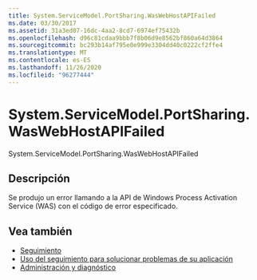 ```yaml
---
title: System.ServiceModel.PortSharing.WasWebHostAPIFailed
ms.date: 03/30/2017
ms.assetid: 31a3ed07-16dc-4aa2-8cd7-6974ef75432b
ms.openlocfilehash: d96c81cdaa9bbb7f8b06d9e8562bf860a64d3864
ms.sourcegitcommit: bc293b14af795e0e999e3304dd40c0222cf2ffe4
ms.translationtype: MT
ms.contentlocale: es-ES
ms.lasthandoff: 11/26/2020
ms.locfileid: "96277444"
---
```

# <a name="systemservicemodelportsharingwaswebhostapifailed"></a>System.ServiceModel.PortSharing.WasWebHostAPIFailed

System.ServiceModel.PortSharing.WasWebHostAPIFailed  
  
## <a name="description"></a>Descripción  

 Se produjo un error llamando a la API de Windows Process Activation Service (WAS) con el código de error especificado.  
  
## <a name="see-also"></a>Vea también

- [Seguimiento](index.md)
- [Uso del seguimiento para solucionar problemas de su aplicación](using-tracing-to-troubleshoot-your-application.md)
- [Administración y diagnóstico](../index.md)
